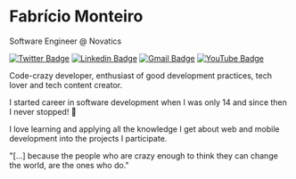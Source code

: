 
# Fabrício Monteiro 

Software Engineer @ Novatics

[![Twitter Badge](https://img.shields.io/badge/-@fabsmont-3082ab?style=flat-square&labelColor=3082ab&logo=twitter&logoColor=white&link=https://twitter.com/fabsmont)](https://twitter.com/fabsmont) 
[![Linkedin Badge](https://img.shields.io/badge/-Fabrício%20Monteiro-0A66C2?style=flat-square&logo=Linkedin&logoColor=white&link=https://www.linkedin.com/in/fabmont/)](https://www.linkedin.com/in/fabmont/) 
[![Gmail Badge](https://img.shields.io/badge/-fabriciosantos47@gmail.com-FFFFFF?style=flat-square&logo=Gmail&logoColor=E55035&link=mailto:fabriciosantos47@gmail.com)](mailto:fabriciosantos47@gmail.com)
[![YouTube Badge](https://img.shields.io/badge/-Fabrício%20Monteiro-E54F0D?style=flat-square&logo=Youtube&logoColor=white&link=https://www.youtube.com/channel/UCiJHIHP-suKBwZnJRJ47fwA)](https://www.youtube.com/channel/UCiJHIHP-suKBwZnJRJ47fwA)

Code-crazy developer, enthusiast of good development practices, tech lover and tech content creator.

I started career in software development when I was only 14 and since then I never stopped! 🚀

I love learning and applying all the knowledge I get about web and mobile development into the projects I participate.

"[...] because the people who are crazy enough to think they can change the world, are the ones who do."
